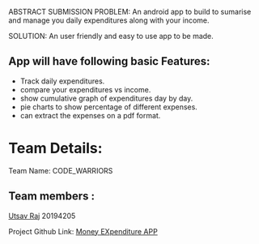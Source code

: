 ABSTRACT SUBMISSION
PROBLEM: An android app to build to sumarise and manage you daily expenditures along with your income.

SOLUTION: An user friendly and easy to use app to be made.
## App will have following basic Features:
- Track daily expenditures.
- compare your expenditures vs income.
- show cumulative graph of expenditures day by day.
- pie charts to show percentage of different expenses.
- can extract the expenses on a pdf format.

# Team Details:
Team Name: CODE_WARRIORS
## Team members :
[Utsav Raj](https://github.com/rajutsav1234) 20194205




Project Github Link:
[Money EXpenditure APP](https://github.com/rajutsav1234/MoneyExpenditureApp)
